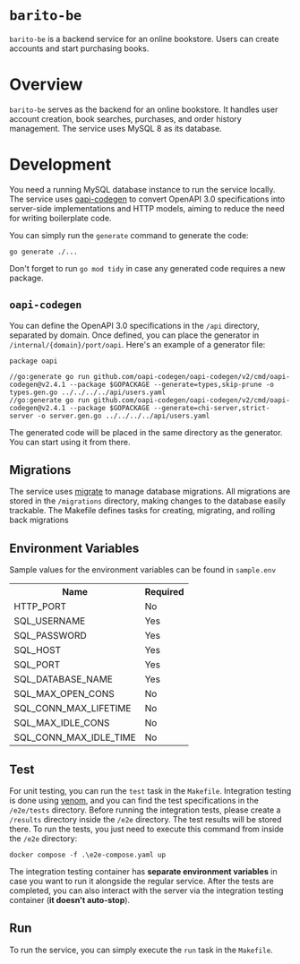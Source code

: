 # `barito-be`

`barito-be` is a backend service for an online bookstore. Users can create accounts and start purchasing books.
 
# Overview

`barito-be` serves as the backend for an online bookstore. It handles user account creation, book searches, purchases, and order history management. The service uses MySQL 8 as its database.

# Development

You need a running MySQL database instance to run the service locally. The service uses [oapi-codegen](https://github.com/oapi-codegen/oapi-codegen) to convert OpenAPI 3.0 specifications into server-side implementations and HTTP models, aiming to reduce the need for writing boilerplate code.

You can simply run the `generate` command to generate the code:

```
go generate ./...
```

Don't forget to run `go mod tidy` in case any generated code requires a new package.

## `oapi-codegen`

You can define the OpenAPI 3.0 specifications in the `/api` directory, separated by domain. Once defined, you can place the generator in `/internal/{domain}/port/oapi`. Here's an example of a generator file:

```
package oapi

//go:generate go run github.com/oapi-codegen/oapi-codegen/v2/cmd/oapi-codegen@v2.4.1 --package $GOPACKAGE --generate=types,skip-prune -o types.gen.go ../../../../api/users.yaml
//go:generate go run github.com/oapi-codegen/oapi-codegen/v2/cmd/oapi-codegen@v2.4.1 --package $GOPACKAGE --generate=chi-server,strict-server -o server.gen.go ../../../../api/users.yaml
```

The generated code will be placed in the same directory as the generator. You can start using it from there.

## Migrations

The service uses [migrate](https://github.com/golang-migrate/migrate) to manage database migrations. All migrations are stored in the `/migrations` directory, making changes to the database easily trackable. The Makefile defines tasks for creating, migrating, and rolling back migrations

## Environment Variables

Sample values for the environment variables can be found in `sample.env`

<table>

<tr>
<th>
Name
</th>
<th>
Required
</th>
</tr>

<tr>
<td>
HTTP_PORT
</td>
<td>
No
</td>
</tr>

<tr>
<td>
SQL_USERNAME
</td>
<td>
Yes
</td>
</tr>

<tr>
<td>
SQL_PASSWORD
</td>
<td>
Yes
</td>
</tr>

<tr>
<td>
SQL_HOST
</td>
<td>
Yes
</td>
</tr>

<tr>
<td>
SQL_PORT
</td>
<td>
Yes
</td>
</tr>

<tr>
<td>
SQL_DATABASE_NAME
</td>
<td>
Yes
</td>
</tr>

<tr>
<td>
SQL_MAX_OPEN_CONS
</td>
<td>
No
</td>
</tr>

<tr>
<td>
SQL_CONN_MAX_LIFETIME
</td>
<td>
No
</td>
</tr>

<tr>
<td>
SQL_MAX_IDLE_CONS
</td>
<td>
No
</td>
</tr>

<tr>
<td>
SQL_CONN_MAX_IDLE_TIME
</td>
<td>
No
</td>
</tr>

</table>

## Test

For unit testing, you can run the `test` task in the `Makefile`. Integration testing is done using [venom](https://github.com/ovh/venom), and you can find the test specifications in the `/e2e/tests` directory. Before running the integration tests, please create a `/results` directory inside the `/e2e` directory. The test results will be stored there. To run the tests, you just need to execute this command from inside the `/e2e` directory:

```
docker compose -f .\e2e-compose.yaml up
```

The integration testing container has **separate environment variables** in case you want to run it alongside the regular service. After the tests are completed, you can also interact with the server via the integration testing container (**it doesn't auto-stop**).

## Run

To run the service, you can simply execute the `run` task in the `Makefile`.
